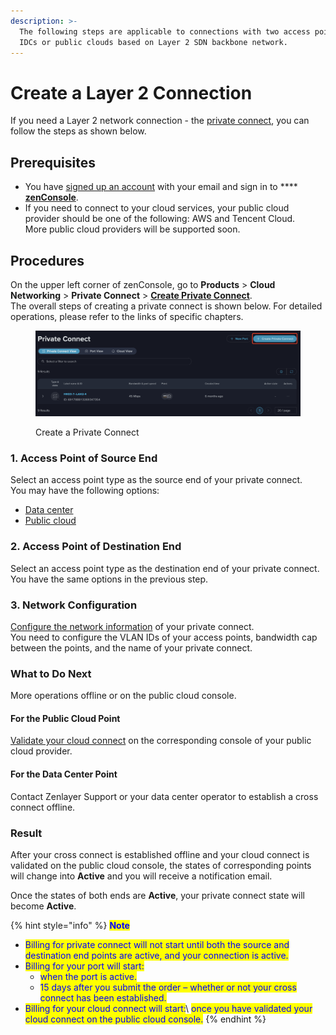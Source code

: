 ```yaml
---
description: >-
  The following steps are applicable to connections with two access points of
  IDCs or public clouds based on Layer 2 SDN backbone network.
---
```


# Create a Layer 2 Connection

If you need a Layer 2 network connection - the [private connect](../../overview/concepts.md#private-connect), you can follow the steps as shown below.



## Prerequisites

* You have [signed up an account](../../../platform/account-management/create-an-account.md) with your email and sign in to **** [**zenConsole**](https://console.zenlayer.com/).
* If you need to connect to your cloud services, your public cloud provider should be one of the following: AWS and Tencent Cloud.\
  More public cloud providers will be supported soon.



## Procedures

On the upper left corner of zenConsole, go to **Products** > **Cloud Networking** > **Private Connect** > [**Create Private Connect**](https://console.zenlayer.com/sdn/network/create/ptp). \
The overall steps of creating a private connect is shown below. For detailed operations, please refer to the links of specific chapters.

<figure><img src="../../../.gitbook/assets/image (18) (1).png" alt=""><figcaption><p>Create a Private Connect</p></figcaption></figure>

### 1. Access Point of Source End&#x20;

Select an access point type as the source end of your private connect.\
You may have the following options:

* [Data center](select-a-data-center-as-access-point.md)
* [Public cloud](select-a-public-cloud-as-access-point.md)



### 2. Access Point of Destination End

Select an access point type as the destination end of your private connect.\
You have the same options in the previous step.



### 3. Network Configuration

[Configure the network information](configure-network-information.md) of your private connect.\
You need to configure the VLAN IDs of your access points, bandwidth cap between the points, and the name of your private connect. &#x20;



### What to Do Next

More operations offline or on the public cloud console.

#### For the Public Cloud Point

[Validate your cloud connect](../validate-connection-in-public-cloud.md) on the corresponding console of your public cloud provider.

#### For the Data Center Point

Contact Zenlayer Support or your data center operator to establish a cross connect offline.



### Result

After your cross connect is established offline and your cloud connect is validated on the public cloud console, the states of corresponding points will change into **Active** and you will receive a notification email.

Once the states of both ends are **Active**, your private connect state will become **Active**.

{% hint style="info" %}
<mark style="color:blue;">**Note**</mark>

* <mark style="color:blue;">Billing for private connect will not start until both the source and destination end points are active, and your connection is active.</mark>
* <mark style="color:blue;">Billing for your port will start:</mark>
  * <mark style="color:blue;">when the port is active.</mark>
  * <mark style="color:blue;">15 days after you submit the order – whether or not your cross connect has been established.</mark>
* <mark style="color:blue;">Billing for your cloud connect will start:</mark>\ <mark style="color:blue;">once you have validated your cloud connect on the public cloud console.</mark>
{% endhint %}

